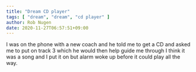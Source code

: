 ```yaml
---
title: "Dream CD player"
tags: [ "dream", "dream", "cd player" ]
author: Rob Nugen
date: 2020-11-27T06:57:51+09:00
---
```


<p class="dream"> I was on the phone with a new coach and he told me
to get a CD and asked me to put on track 3 which he would then help
guide me through I think it was a song and I put it on but alarm woke
up before it could play all the way.  </p>

